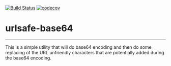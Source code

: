 [![Build Status](https://travis-ci.org/jxbadam/urlsafe-base64.svg?branch=master)](https://travis-ci.org/jxbadam/urlsafe-base64)
[![codecov](https://codecov.io/gh/jxbadam/urlsafe-base64/branch/master/graph/badge.svg)](https://codecov.io/gh/jxbadam/urlsafe-base64)

# urlsafe-base64
-----
This is a simple utility that will do base64 encoding and then do some replacing of the URL unfriendly characters that are potentially added during the base64 encoding.

